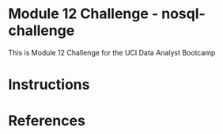 # Module 12 Challenge - nosql-challenge
This is Module 12 Challenge for the UCI Data Analyst Bootcamp
# Instructions
# References
